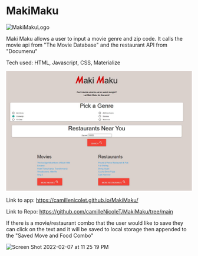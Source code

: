 # MakiMaku

<img width="450" alt="MakiMakuLogo" src="https://user-images.githubusercontent.com/94029792/150902337-56b6faa6-e743-4a65-9c94-b52af7c3d486.png">

Maki Maku allows a user to input a movie genre and zip code. It calls the movie api from "The Movie Database" and the restaurant API from "Documenu"

Tech used:
HTML, Javascript, CSS, Materialize

![Maki Maku Screenshot](Screenshot.JPG "Maki Maku")

Link to app: https://camillenicolet.github.io/MakiMaku/

Link to Repo: https://github.com/camilleNicoleT/MakiMaku/tree/main

If there is a movie/restaurant combo that the user would like to save they can click on the text and it will be saved to local storage then appended to the "Saved Move and Food Combo"

<img width="1304" alt="Screen Shot 2022-02-07 at 11 25 19 PM" src="https://user-images.githubusercontent.com/94029792/152918116-1aebbd1f-b5ab-4b6f-9d60-59170ede0e4a.png">
